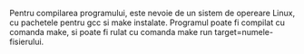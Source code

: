 Pentru compilarea programului, este nevoie de un sistem de opereare Linux, cu pachetele pentru gcc si make instalate. Programul poate fi compilat cu comanda make, si poate fi rulat cu comanda make run target=numele-fisierului.
